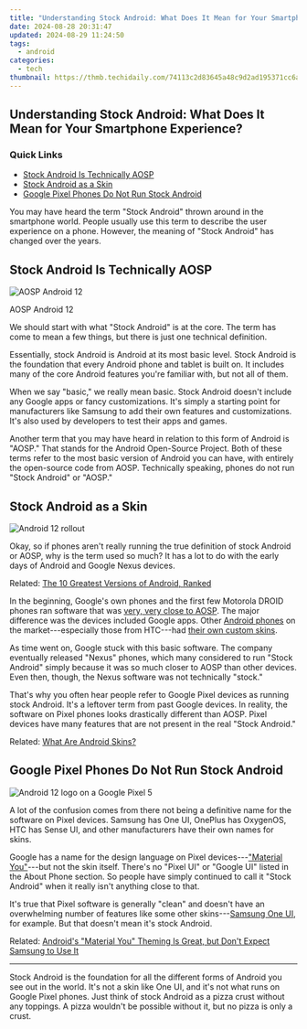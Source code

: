 ```yaml
---
title: "Understanding Stock Android: What Does It Mean for Your Smartphone Experience?"
date: 2024-08-28 20:31:47
updated: 2024-08-29 11:24:50
tags:
  - android
categories:
  - tech
thumbnail: https://thmb.techidaily.com/74113c2d83645a48c9d2ad195371cc6a07bee43db8bd23e967a3613c122b6663.jpg
---
```


## Understanding Stock Android: What Does It Mean for Your Smartphone Experience?

### Quick Links

* [Stock Android Is Technically AOSP](https://android-location-track.techidaily.com/how-to-turn-off-google-location-to-stop-tracking-you-on-motorola-defy-2-drfone-by-drfone-virtual-android/)
* [Stock Android as a Skin](https://youtube-help.techidaily.com/in-2024-how-to-become-a-youtube-partner-you-need-10000-views-now/)
* [Google Pixel Phones Do Not Run Stock Android](https://fox-hovers.techidaily.com/updated-joining-jpeg-worlds-with-ease-and-skill-for-2024/)

 You may have heard the term "Stock Android" thrown around in the smartphone world. People usually use this term to describe the user experience on a phone. However, the meaning of "Stock Android" has changed over the years.

##  Stock Android Is Technically AOSP

![AOSP Android 12](https://static1.howtogeekimages.com/wordpress/wp-content/uploads/2021/11/AOSP.png) 

AOSP Android 12

 We should start with what "Stock Android" is at the core. The term has come to mean a few things, but there is just one technical definition.

 Essentially, stock Android is Android at its most basic level. Stock Android is the foundation that every Android phone and tablet is built on. It includes many of the core Android features you're familiar with, but not all of them.

 When we say "basic," we really mean basic. Stock Android doesn't include any Google apps or fancy customizations. It's simply a starting point for manufacturers like Samsung to add their own features and customizations. It's also used by developers to test their apps and games.

 Another term that you may have heard in relation to this form of Android is "AOSP." That stands for the Android Open-Source Project. Both of these terms refer to the most basic version of Android you can have, with entirely the open-source code from AOSP. Technically speaking, phones do not run "Stock Android" or "AOSP."

##  Stock Android as a Skin

![Android 12 rollout](https://static1.howtogeekimages.com/wordpress/wp-content/uploads/2021/10/aaa1e0aa.png) 

 Okay, so if phones aren't really running the true definition of stock Android or AOSP, why is the term used so much? It has a lot to do with the early days of Android and Google Nexus devices.

Related: [The 10 Greatest Versions of Android, Ranked](https://facebook-video-content.techidaily.com/powerful-tactics-leveraging-youtube-links-for-fb-exposure/) 

 In the beginning, Google's own phones and the first few Motorola DROID phones ran software that was [very, very close to AOSP](https://facebook-video-content.techidaily.com/powerful-tactics-leveraging-youtube-links-for-fb-exposure/). The major difference was the devices included Google apps. Other [Android phones](https://twitter-videos.techidaily.com/hot-takes-highlight-twitters-trending-topics-for-2024/) on the market---especially those from HTC---had [their own custom skins](https://android-location-track.techidaily.com/top-7-phone-number-locators-to-track-vivo-y200e-5g-location-drfone-by-drfone-virtual-android/).

 As time went on, Google stuck with this basic software. The company eventually released "Nexus" phones, which many considered to run "Stock Android" simply because it was so much closer to AOSP than other devices. Even then, though, the Nexus software was not technically "stock."

 That's why you often hear people refer to Google Pixel devices as running stock Android. It's a leftover term from past Google devices. In reality, the software on Pixel phones looks drastically different than AOSP. Pixel devices have many features that are not present in the real "Stock Android."

Related: [What Are Android Skins?](https://android-location-track.techidaily.com/top-7-phone-number-locators-to-track-vivo-y200e-5g-location-drfone-by-drfone-virtual-android/) 

##  Google Pixel Phones Do Not Run Stock Android

![Android 12 logo on a Google Pixel 5](https://static1.howtogeekimages.com/wordpress/wp-content/uploads/2021/02/android-12-logo-on-a-google-pixel-5-ground-htg.jpg) 

 A lot of the confusion comes from there not being a definitive name for the software on Pixel devices. Samsung has One UI, OnePlus has OxygenOS, HTC has Sense UI, and other manufacturers have their own names for skins.

 Google has a name for the design language on Pixel devices---["Material You"](https://location-fake.techidaily.com/a-detailed-guide-on-faking-your-location-in-mozilla-firefox-on-itel-p55plus-drfone-by-drfone-virtual-android/)\---but not the skin itself. There's no "Pixel UI" or "Google UI" listed in the About Phone section. So people have simply continued to call it "Stock Android" when it really isn't anything close to that.

 It's true that Pixel software is generally "clean" and doesn't have an overwhelming number of features like some other skins---[Samsung One UI](https://video-ai-editor.techidaily.com/updated-in-2024-beginners-guide-10-best-cartoon-makers-for-web-and-desktop/), for example. But that doesn't mean it's stock Android.

Related: [Android's "Material You" Theming Is Great, but Don't Expect Samsung to Use It](https://location-fake.techidaily.com/a-detailed-guide-on-faking-your-location-in-mozilla-firefox-on-itel-p55plus-drfone-by-drfone-virtual-android/) 

---

 Stock Android is the foundation for all the different forms of Android you see out in the world. It's not a skin like One UI, and it's not what runs on Google Pixel phones. Just think of stock Android as a pizza crust without any toppings. A pizza wouldn't be possible without it, but no pizza is only a crust.

<ins class="adsbygoogle"
     style="display:block"
     data-ad-format="autorelaxed"
     data-ad-client="ca-pub-7571918770474297"
     data-ad-slot="1223367746"></ins>



<ins class="adsbygoogle"
     style="display:block"
     data-ad-client="ca-pub-7571918770474297"
     data-ad-slot="8358498916"
     data-ad-format="auto"
     data-full-width-responsive="true"></ins>
